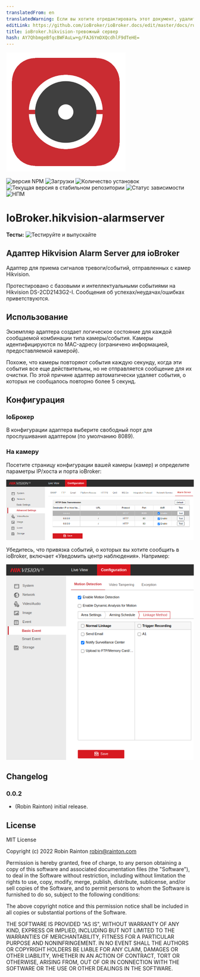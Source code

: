 ```yaml
---
translatedFrom: en
translatedWarning: Если вы хотите отредактировать этот документ, удалите поле «translationFrom», в противном случае этот документ будет снова автоматически переведен
editLink: https://github.com/ioBroker/ioBroker.docs/edit/master/docs/ru/adapterref/iobroker.hikvision-alarmserver/README.md
title: ioBroker.hikvision-тревожный сервер
hash: AY7QhbmgeBfqcBWFAuLw+g/FAJ6YmDXQcdhlF9dTeHE=
---
```

![Логотип](../../../en/adapterref/iobroker.hikvision-alarmserver/admin/hikvision-alarmserver.png)

![версия NPM](https://img.shields.io/npm/v/iobroker.hikvision-alarmserver.svg)
![Загрузки](https://img.shields.io/npm/dm/iobroker.hikvision-alarmserver.svg)
![Количество установок](https://iobroker.live/badges/hikvision-alarmserver-installed.svg)
![Текущая версия в стабильном репозитории](https://iobroker.live/badges/hikvision-alarmserver-stable.svg)
![Статус зависимости](https://img.shields.io/david/raintonr/iobroker.hikvision-alarmserver.svg)
![НПМ](https://nodei.co/npm/iobroker.hikvision-alarmserver.png?downloads=true)

# IoBroker.hikvision-alarmserver
**Тесты:** ![Тестируйте и выпускайте](https://github.com/raintonr/ioBroker.hikvision-alarmserver/workflows/Test%20and%20Release/badge.svg)

## Адаптер Hikvision Alarm Server для ioBroker
Адаптер для приема сигналов тревоги/событий, отправленных с камер Hikvision.

Протестировано с базовыми и интеллектуальными событиями на Hikvision DS-2CD2143G2-I. Сообщения об успехах/неудачах/ошибках приветствуются.

## Использование
Экземпляр адаптера создает логическое состояние для каждой сообщаемой комбинации типа камеры/события. Камеры идентифицируются по MAC-адресу (ограничено информацией, предоставляемой камерой).

Похоже, что камеры повторяют события каждую секунду, когда эти события все еще действительны, но не отправляется сообщение для их очистки. По этой причине адаптер автоматически удаляет события, о которых не сообщалось повторно более 5 секунд.

## Конфигурация
### IoБрокер
В конфигурации адаптера выберите свободный порт для прослушивания адаптером (по умолчанию 8089).

### На камеру
Посетите страницу конфигурации вашей камеры (камер) и определите параметры IP/хоста и порта ioBroker:

![Параметры сервера тревог](../../../en/adapterref/iobroker.hikvision-alarmserver/docs/images/alarm-server-options.png)

Убедитесь, что привязка событий, о которых вы хотите сообщить в ioBroker, включает «Уведомить центр наблюдения». Например:

![Параметры обнаружения движения](../../../en/adapterref/iobroker.hikvision-alarmserver/docs/images/motion-detection-options.png)

## Changelog

### 0.0.2
* (Robin Rainton) initial release.

## License
MIT License

Copyright (c) 2022 Robin Rainton <robin@rainton.com>

Permission is hereby granted, free of charge, to any person obtaining a copy
of this software and associated documentation files (the "Software"), to deal
in the Software without restriction, including without limitation the rights
to use, copy, modify, merge, publish, distribute, sublicense, and/or sell
copies of the Software, and to permit persons to whom the Software is
furnished to do so, subject to the following conditions:

The above copyright notice and this permission notice shall be included in all
copies or substantial portions of the Software.

THE SOFTWARE IS PROVIDED "AS IS", WITHOUT WARRANTY OF ANY KIND, EXPRESS OR
IMPLIED, INCLUDING BUT NOT LIMITED TO THE WARRANTIES OF MERCHANTABILITY,
FITNESS FOR A PARTICULAR PURPOSE AND NONINFRINGEMENT. IN NO EVENT SHALL THE
AUTHORS OR COPYRIGHT HOLDERS BE LIABLE FOR ANY CLAIM, DAMAGES OR OTHER
LIABILITY, WHETHER IN AN ACTION OF CONTRACT, TORT OR OTHERWISE, ARISING FROM,
OUT OF OR IN CONNECTION WITH THE SOFTWARE OR THE USE OR OTHER DEALINGS IN THE
SOFTWARE.